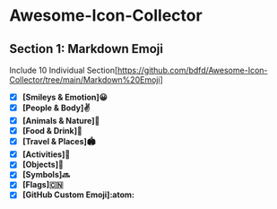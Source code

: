 <!--
 * @Author: BDFD
 * @Date: 2022-02-04 11:35:42
 * @LastEditTime: 2022-02-04 11:45:37
 * @LastEditors: BDFD
 * @Description:
 * @FilePath: \Awesome-Icon-Collector\README.md
-->

# Awesome-Icon-Collector

## Section 1: Markdown Emoji

Include 10 Individual Section[https://github.com/bdfd/Awesome-Icon-Collector/tree/main/Markdown%20Emoji]

- [x] **[Smileys & Emotion]😀**
- [x] **[People & Body]✌️**
- [x] **[Animals & Nature]🦅**
- [x] **[Food & Drink]🍦**
- [x] **[Travel & Places]🏟**
- [x] **[Activities]🎃**
- [x] **[Objects]🎻**
- [x] **[Symbols]🔜**
- [x] **[Flags]🇨🇳**
- [x] **[GitHub Custom Emoji]:atom:**
